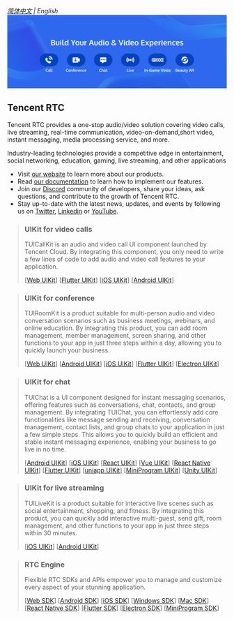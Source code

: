 _[简体中文](https://github.com/Tencent-RTC/.github/blob/main/profile/README.zh.md) | English_
![Tencent Cloud Media Service Scene](https://github.com/Tencent-RTC/.github/blob/main/profile/doc/images/scene.png)

## Tencent RTC

Tencent RTC provides a one-stop audio/video solution covering video calls, live streaming, real-time communication, video-on-demand,short video, instant messaging, media processing service, and more.

Industry-leading technologies provide a competitive edge in entertainment, social networking, education, gaming, live streaming, and other applications

- Visit [our website](https://trtc.io/) to learn more about our products.
- Read [our documentation](https://trtc.io/document) to learn how to implement our features.
- Join our [Discord](https://discord.gg/vDHty6ddrZ) community of developers, share your ideas, ask questions, and contribute to the growth of Tencent RTC.
- Stay up-to-date with the latest news, updates, and events by following us on [Twitter](https://twitter.com/TencentRTC),
[Linkedin](https://www.linkedin.com/company/tencentrtc) or [YouTube](https://www.youtube.com/@tencentrtc).


> ### UIKit for video calls
>
> TUICallKit is an audio and video call UI component launched by Tencent Cloud. By integrating this component, you only need to write a few lines of code to add audio and video call features to your application.
> 
> [[Web UIKit](https://github.com/tencentyun/TUICallKit/tree/main/Web)]
[[Flutter UIKit](https://github.com/tencentyun/TUICallKit/tree/main/Flutter)]
[[iOS UIKit](https://github.com/tencentyun/TUICallKit/tree/main/iOS)]
[[Android UIKit](https://github.com/tencentyun/TUICallKit/tree/main/Android)]


> ### UIKit for conference
>
> TUIRoomKit is a product suitable for multi-person audio and video conversation scenarios such as business meetings, webinars, and online education. By integrating this product, you can add room management, member management, screen sharing, and other functions to your app in just three steps within a day, allowing you to quickly launch your business. 
> 
> [[Web UIKit](https://github.com/Tencent-RTC/TUIRoomKit/tree/main/Web)]
[[Android UIKit](https://github.com/Tencent-RTC/TUIRoomKit/tree/main/Android)]
[[iOS UIKit](https://github.com/Tencent-RTC/TUIRoomKit/tree/main/iOS)]
[[Flutter UIKit](https://github.com/Tencent-RTC/TUIRoomKit/tree/main/Flutter)]
[[Electron UIKit](https://github.com/Tencent-RTC/TUIRoomKit/tree/main/Electron)]


> ### UIKit for chat
>
> TUIChat is a UI component designed for instant messaging scenarios, offering features such as conversations, chat, contacts, and group management. By integrating TUIChat, you can effortlessly add core functionalities like message sending and receiving, conversation management, contact lists, and group chats to your application in just a few simple steps. This allows you to quickly build an efficient and stable instant messaging experience, enabling your business to go live in no time.
> 
> [[Android UIKit](https://github.com/TencentCloud/chat-uikit-android)]
[[iOS UIKit](https://github.com/TencentCloud/chat-uikit-ios)]
[[React UIKit](https://github.com/TencentCloud/chat-uikit-react)]
[[Vue UIKit](https://github.com/TencentCloud/chat-uikit-vue)]
[[React Native UIKit](https://github.com/TencentCloud/chat-demo-react-native)]
[[Flutter UIKit](https://github.com/TencentCloud/chat-uikit-flutter)]
[[uniapp UIKit](https://github.com/TencentCloud/chat-uikit-uniapp)]
[[MiniProgram UIKit](https://github.com/TencentCloud/chat-uikit-wechat)]
[[Unity UIKit](https://github.com/TencentCloud/chat-uikit-unity)]


> ### UIKit for live streaming
>
> TUILiveKit is a product suitable for interactive live scenes such as social entertainment, shopping, and fitness. By integrating this product, you can quickly add interactive multi-guest, send gift, room management, and other functions to your app in just three steps within 30 minutes.
> 
> [[iOS UIKit](https://github.com/Tencent-RTC/TUILiveKit/tree/main/iOS)]
[[Android UIKit](https://github.com/Tencent-RTC/TUILiveKit/tree/main/Android)]

> ### RTC Engine
>
> Flexible RTC SDKs and APIs empower you to manage and customize every aspect of your stunning application.
>
> [[Web SDK](https://github.com/LiteAVSDK/TRTC_Web)]
[[Android SDK](https://github.com/LiteAVSDK/TRTC_Android)]
[[iOS SDK](https://github.com/LiteAVSDK/TRTC_iOS)]
[[Windows SDK](https://github.com/LiteAVSDK/TRTC_Windows)]
[[Mac SDK](https://github.com/LiteAVSDK/TRTC_Mac)]
[[React Native SDK](https://github.com/LiteAVSDK/TRTC_ReactNative)]
[[Flutter SDK](https://github.com/LiteAVSDK/TRTC_Flutter)]
[[Electron SDK](https://github.com/LiteAVSDK/TRTC_Electron)]
[[MiniProgram SDK](https://github.com/LiteAVSDK/Live_WXMini)]

